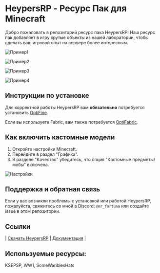 # HeypersRP - Ресурс Пак для Minecraft

Добро пожаловать в репозиторий ресурс пака HeypersRP! Наш ресурс пак добавляет в игру крутые объекты из нашей лаборатории, чтобы сделать ваш игровой опыт на сервере более интересным.

![Пример1](https://github.com/mrf0rtuna4/HeypersRP/assets/108610775/60e99f15-0494-4cce-b874-0ec0bffb9ebf)

![Пример2](https://github.com/mrf0rtuna4/HeypersRP/assets/108610775/765487b4-c2fa-4717-8587-d9ebde634868)

![Пример3](https://github.com/mrf0rtuna4/HeypersRP/assets/108610775/e30772e3-57c7-434f-be59-6d2f95a0d27a)

![Пример4](https://github.com/mrf0rtuna4/HeypersRP/assets/108610775/823d1c6c-bfb5-4d3f-a39a-1d78ca6c0d5c)

## Инструкции по установке

Для корректной работы HeypersRP вам __обязательно__ потребуется установить [OptiFine](https://www.optifine.net/downloads). 

Если вы используете Fabric, вам также потребуется [OptiFabric](https://minecraft.curseforge.com/projects/optifabric).

## Как включить кастомные модели

1. Откройте настройки Minecraft.
2. Перейдите в раздел "Графика".
3. В разделе "Качество" убедитесь, что опция "Кастомные предметы/мобы" включена.

![Настройки](https://user-images.githubusercontent.com/108610775/212486218-3e8d7413-22e9-4d4a-81fd-76997ffe98a6.png)

## Поддержка и обратная связь

Если у вас возникли проблемы с установкой или работой HeypersRP, пожалуйста, свяжитесь со мной в Discord: `@mr_fortuna` или создайте issue в этом репозитории.

## Ссылки

| [Скачать HeypersRP](https://github.com/mrf0rtuna4/HeypersRP/tags) | [Документация](https://github.com/mrf0rtuna4/HeypersRP/blob/master/Documentation.md) |

## Используемые ресурсы:

KSEPSP, WW1, SomeWariblesHats
